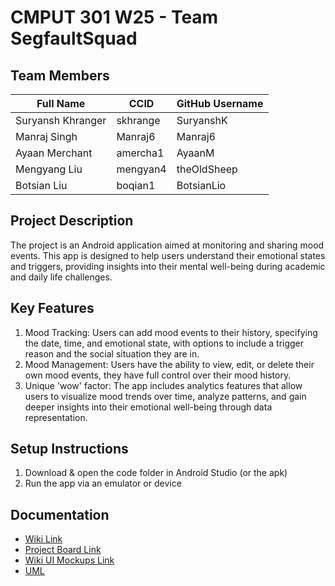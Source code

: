 # CMPUT 301 W25 - Team SegfaultSquad

## Team Members

| Full Name         | CCID     | GitHub Username |
|-------------------|----------|-----------------|
| Suryansh Khranger | skhrange | SuryanshK       |
| Manraj Singh      | Manraj6  | Manraj6         |
| Ayaan Merchant    | amercha1 | AyaanM          |
| Mengyang Liu      | mengyan4 | theOldSheep     |
| Botsian Liu       | boqian1  | BotsianLio      |

## Project Description

The project is an Android application aimed at monitoring and sharing mood events. This app is designed to help users understand their emotional states and triggers, providing insights into their mental well-being during academic and daily life challenges.

## Key Features

1. Mood Tracking: Users can add mood events to their history, specifying the date, time, and emotional state, with options to include a trigger reason and the social situation they are in.
2. Mood Management: Users have the ability to view, edit, or delete their own mood events, they have full control over their mood history.
3. Unique 'wow' factor: The app includes analytics features that allow users to visualize mood trends over time, analyze patterns, and gain deeper insights into their emotional well-being through data representation.

## Setup Instructions

1. Download & open the code folder in Android Studio (or the apk)
2. Run the app via an emulator or device

## Documentation

- [Wiki Link](https://github.com/cmput301-w25/project-segfaultsquad/wiki)
- [Project Board Link](https://github.com/orgs/cmput301-w25/projects/68)
- [Wiki UI Mockups Link](https://github.com/cmput301-w25/project-segfaultsquad/wiki/Project-Part-2-Story-Board-and-UI-Mocks#ui-mockup)
- [UML](https://github.com/cmput301-w25/project-segfaultsquad/blob/main/docs/UML-Part-4.png)
